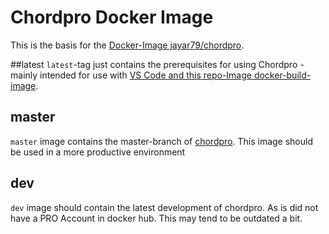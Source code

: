 # Chordpro Docker Image
This is the basis for the [Docker-Image jayar79/chordpro](https://hub.docker.com/repository/docker/jayar79/chordpro).

##latest
`latest`-tag just contains the prerequisites for using Chordpro - mainly intended for use with [VS Code and this repo-Image docker-build-image](https://github.com/JoeRu/chordpro_dev_env).

## master
`master` image contains the master-branch of [chordpro](https://github.com/ChordPro/chordpro).
This image should be used in a more productive environment

## dev

`dev` image should contain the latest development of chordpro. As is did not have a PRO Account in docker hub. This may tend to be outdated a bit.
